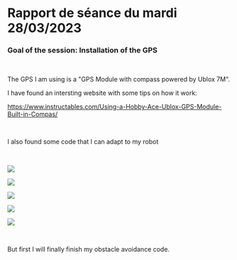 # Rapport de séance du mardi 28/03/2023

### Goal of the session: Installation of the GPS

<br />

The GPS I am using is a "GPS Module with compass powered by Ublox 7M".

I have found an intersting website with some tips on how it work: 

https://www.instructables.com/Using-a-Hobby-Ace-Ublox-GPS-Module-Built-in-Compas/

<br />

I also found some code that I can adapt to my robot

<br />

![](Annexes/2023-03-28_CodeGPS1.jpg)

![](Annexes/2023-03-28_CodeGPS2.jpg)

![](Annexes/2023-03-28_CodeGPS3.jpg)

![](Annexes/2023-03-28_CodeGPS4.jpg)

![](Annexes/2023-03-28_CodeGPS5.jpg)

<br />

But first I will finally finish my obstacle avoidance code.

<br />

